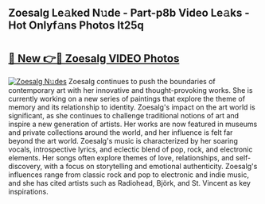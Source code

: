 ## Zoesalg Le𝚊ked N𝚞de - Part-p8b Video Le𝚊ks - Hot Onlyf𝚊ns Photos lt25q

# <h2><a href="http://ab14689.deff.icu/?id=Zoesalg">🔗 New 👉🔴 Zoesalg VIDEO Photos</a></h2>

[![Zoesalg N𝚞des](https://i.imgur.com/rIISA9y.gif)](http://ab14689.deff.icu/?id=Zoesalg)
Zoesalg continues to push the boundaries of contemporary art with her innovative and thought-provoking works. She is currently working on a new series of paintings that explore the theme of memory and its relationship to identity. Zoesalg's impact on the art world is significant, as she continues to challenge traditional notions of art and inspire a new generation of artists. Her works are now featured in museums and private collections around the world, and her influence is felt far beyond the art world. Zoesalg's music is characterized by her soaring vocals, introspective lyrics, and eclectic blend of pop, rock, and electronic elements. Her songs often explore themes of love, relationships, and self-discovery, with a focus on storytelling and emotional authenticity. Zoesalg's influences range from classic rock and pop to electronic and indie music, and she has cited artists such as Radiohead, Björk, and St. Vincent as key inspirations.
